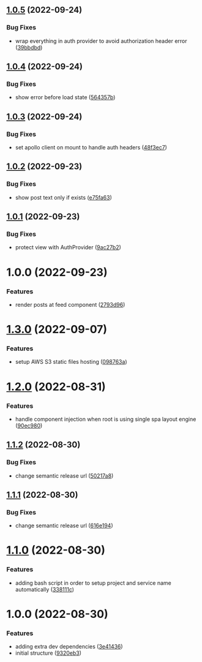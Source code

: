 ## [1.0.5](https://github.com/Insta-Graph/micro-frontend-feed/compare/v1.0.4...v1.0.5) (2022-09-24)


### Bug Fixes

* wrap everything in auth provider to avoid authorization header error ([39bbdbd](https://github.com/Insta-Graph/micro-frontend-feed/commit/39bbdbdf45db13b5c5b7a82edc09d6e634a082ec))

## [1.0.4](https://github.com/Insta-Graph/micro-frontend-feed/compare/v1.0.3...v1.0.4) (2022-09-24)


### Bug Fixes

* show error before load state ([564357b](https://github.com/Insta-Graph/micro-frontend-feed/commit/564357bf03c17a3195067a0f8a2e042f84006551))

## [1.0.3](https://github.com/Insta-Graph/micro-frontend-feed/compare/v1.0.2...v1.0.3) (2022-09-24)


### Bug Fixes

* set apollo client on mount to handle auth headers ([48f3ec7](https://github.com/Insta-Graph/micro-frontend-feed/commit/48f3ec71299d82d9f7a62b7c7dfc7b273ee658d8))

## [1.0.2](https://github.com/Insta-Graph/micro-frontend-feed/compare/v1.0.1...v1.0.2) (2022-09-23)


### Bug Fixes

* show post text only if exists ([e75fa63](https://github.com/Insta-Graph/micro-frontend-feed/commit/e75fa63815bddedcce2812ea68c9f383e1fd6754))

## [1.0.1](https://github.com/Insta-Graph/micro-frontend-feed/compare/v1.0.0...v1.0.1) (2022-09-23)


### Bug Fixes

* protect view with AuthProvider ([9ac27b2](https://github.com/Insta-Graph/micro-frontend-feed/commit/9ac27b27fe99eee36ba04d1d5a695c73d923d1bb))

# 1.0.0 (2022-09-23)


### Features

* render posts at feed component ([2793d96](https://github.com/Insta-Graph/micro-frontend-feed/commit/2793d96a83e1a7f01a0128c32538d83b0bb51e33))

# [1.3.0](https://github.com/edwardramirez31/micro-frontend-template/compare/v1.2.0...v1.3.0) (2022-09-07)


### Features

* setup AWS S3 static files hosting ([098763a](https://github.com/edwardramirez31/micro-frontend-template/commit/098763a4a271fab57165b9200ff5bc46848de1ca))

# [1.2.0](https://github.com/edwardramirez31/micro-frontend-template/compare/v1.1.2...v1.2.0) (2022-08-31)


### Features

* handle component injection when root is using single spa layout engine ([90ec980](https://github.com/edwardramirez31/micro-frontend-template/commit/90ec980fcfec2ccd150a02db933183f456e349a0))

## [1.1.2](https://github.com/edwardramirez31/micro-frontend-template/compare/v1.1.1...v1.1.2) (2022-08-30)


### Bug Fixes

* change semantic release url ([50217a8](https://github.com/edwardramirez31/micro-frontend-template/commit/50217a826e1efdfba0006ca0a31b913f787d1340))

## [1.1.1](https://github.com/edwardramirez31/micro-frontend-template/compare/v1.1.0...v1.1.1) (2022-08-30)


### Bug Fixes

* change semantic release url ([616e194](https://github.com/edwardramirez31/micro-frontend-template/commit/616e1949b0a68b217de5e9b894f0c6a4865c577f))

# [1.1.0](https://github.com/edwardramirez31/micro-frontend-template/compare/v1.0.0...v1.1.0) (2022-08-30)


### Features

* adding bash script in order to setup project and service name automatically ([338111c](https://github.com/edwardramirez31/micro-frontend-template/commit/338111cb74294df5a2efb707fed0fd952328a801))

# 1.0.0 (2022-08-30)


### Features

* adding extra dev dependencies ([3e41436](https://github.com/edwardramirez31/micro-frontend-template/commit/3e4143616e4c81c6907ed78c8b747b953056b07f))
* initial structure ([9320eb3](https://github.com/edwardramirez31/micro-frontend-template/commit/9320eb3453c27c62203ee3c3bc4f61156ac54932))
